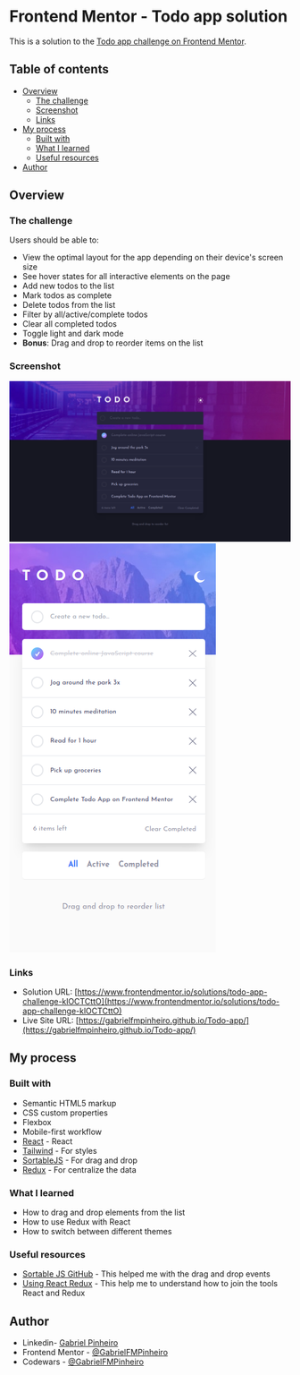 # Frontend Mentor - Todo app solution

This is a solution to the [Todo app challenge on Frontend Mentor](https://www.frontendmentor.io/challenges/todo-app-Su1_KokOW).

## Table of contents

- [Overview](#overview)
  - [The challenge](#the-challenge)
  - [Screenshot](#screenshot)
  - [Links](#links)
- [My process](#my-process)
  - [Built with](#built-with)
  - [What I learned](#what-i-learned)
  - [Useful resources](#useful-resources)
- [Author](#author)

## Overview

### The challenge

Users should be able to:

- View the optimal layout for the app depending on their device's screen size
- See hover states for all interactive elements on the page
- Add new todos to the list
- Mark todos as complete
- Delete todos from the list
- Filter by all/active/complete todos
- Clear all completed todos
- Toggle light and dark mode
- **Bonus**: Drag and drop to reorder items on the list

### Screenshot

![](./design/my_project_desktop.png)
![](./design/my_project_mobile.png)

### Links

- Solution URL: [https://www.frontendmentor.io/solutions/todo-app-challenge-klOCTCttO](https://www.frontendmentor.io/solutions/todo-app-challenge-klOCTCttO)
- Live Site URL: [https://gabrielfmpinheiro.github.io/Todo-app/](https://gabrielfmpinheiro.github.io/Todo-app/)

## My process

### Built with

- Semantic HTML5 markup
- CSS custom properties
- Flexbox
- Mobile-first workflow
- [React](https://reactjs.org/) - React
- [Tailwind](https://tailwindcss.com/) - For styles
- [SortableJS](https://www.npmjs.com/package/react-sortablejs) - For drag and drop
- [Redux](https://redux.js.org/) - For centralize the data

### What I learned

- How to drag and drop elements from the list
- How to use Redux with React
- How to switch between different themes

### Useful resources

- [Sortable JS GitHub](https://github.com/SortableJS/react-sortablejs) - This helped me with the drag and drop events
- [Using React Redux](https://react-redux.js.org/using-react-redux/connect-mapstate) - This help me to understand how to join the tools React and Redux

## Author

- Linkedin- [Gabriel Pinheiro](https://www.linkedin.com/feed/)
- Frontend Mentor - [@GabrielFMPinheiro](https://www.frontendmentor.io/profile/GabrielFMPinheiro)
- Codewars - [@GabrielFMPinheiro](https://www.codewars.com/users/GabrielFMPinheiro)
